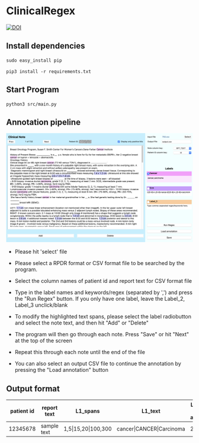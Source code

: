 # ClinicalRegex
[![DOI](https://zenodo.org/badge/217560091.svg)](https://zenodo.org/badge/latestdoi/217560091)

## Install dependencies

```
sudo easy_install pip
```
```
pip3 install -r requirements.txt
```

## Start Program
```
python3 src/main.py
```

## Annotation pipeline
![img](ClinicalRegex.png)

- Please hit 'select' file
- Please select a RPDR format or CSV format file to be searched by the program.
- Select the column names of patient id and report text for CSV format file
- Type in the label names and keywords/regex (separated by ',') and press the "Run Regex" button. If you only have one label, leave the Label_2, Label_3 unclick/blank
- To modify the highlighted text spans, please select the label radiobutton and select the note text, and then hit "Add" or "Delete"
- The program will then go through each note. Press "Save" or hit "Next" at the top of the screen 
- Repeat this through each note until the end of the file 

- You can also select an output CSV file to continue the annotation by pressing the "Load annotation" button

## Output format

| patient id  | report text | L1_spans     | L1_text         | L2_spans, if applicable | .... |
| ----------- | ----------- | ----------------- | -------------------- | ---------------------------- | ---- |
| 12345678    | sample text | 1,5\|15,20\|100,300 | cancer\|CANCER\|Carcinoma | 200,250                      | .... |
